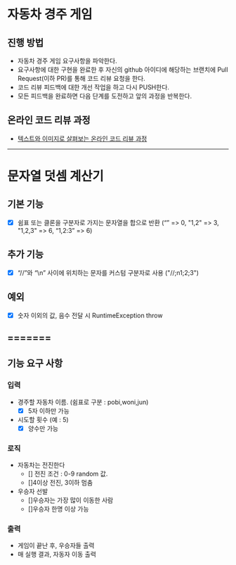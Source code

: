 # 자동차 경주 게임

## 진행 방법

* 자동차 경주 게임 요구사항을 파악한다.
* 요구사항에 대한 구현을 완료한 후 자신의 github 아이디에 해당하는 브랜치에 Pull Request(이하 PR)를 통해 코드 리뷰 요청을 한다.
* 코드 리뷰 피드백에 대한 개선 작업을 하고 다시 PUSH한다.
* 모든 피드백을 완료하면 다음 단계를 도전하고 앞의 과정을 반복한다.

## 온라인 코드 리뷰 과정
* [텍스트와 이미지로 살펴보는 온라인 코드 리뷰 과정](https://github.com/next-step/nextstep-docs/tree/master/codereview)

----
# 문자열 덧셈 계산기
## 기본 기능
- [x] 쉼표 또는 클론을 구분자로 가지는 문자열을 합으로 반환 (“” => 0, "1,2" => 3, "1,2,3" => 6, “1,2:3” => 6)
## 추가 기능
- [x] “//”와 “\n” 사이에 위치하는 문자를 커스텀 구분자로 사용 ("//\;n1;2;3")

## 예외
- [x] 숫자 이외의 값, 음수 전달 시 RuntimeException throw

=======
----
## 기능 요구 사항

### 입력

- 경주할 자동차 이름. (쉼표로 구분 : pobi,woni,jun)
    - [x] 5자 이하만 가능
- 시도할 횟수 (예 : 5)
    - [x] 양수만 가능

### 로직

- 자동차는 전진한다
    - [] 전진 조건 : 0-9 random 값.
    - []4이상 전진, 3이하 멈춤
- 우승자 선발
    - []우승자는 가장 많이 이동한 사람
    - []우승자 한명 이상 가능

### 출력

- 게임이 끝난 후, 우승자들 출력
- 매 실행 결과, 자동자 이동 출력 
